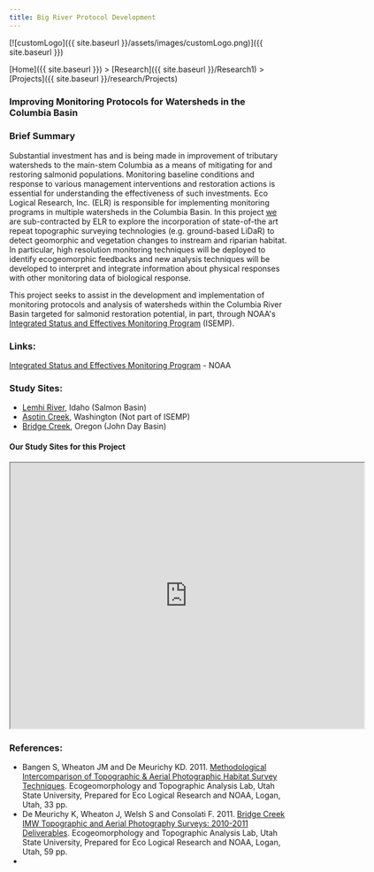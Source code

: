 ```yaml
---
title: Big River Protocol Development
---
```


[![customLogo]({{ site.baseurl }}/assets/images/customLogo.png)]({{ site.baseurl }})

[Home]({{ site.baseurl }})‎ > ‎[Research]({{ site.baseurl }}/Research1)‎ > ‎[Projects]({{ site.baseurl }}/research/Projects)

### Improving Monitoring Protocols for Watersheds in the Columbia Basin

### Brief Summary

Substantial investment has and is being made in improvement of tributary watersheds to the main-stem Columbia as a means of mitigating for and restoring salmonid populations. Monitoring baseline conditions and response to various management interventions and restoration actions is essential for understanding the effectiveness of such investments. Eco Logical Research, Inc. (ELR) is responsible for implementing monitoring programs in multiple watersheds in the Columbia Basin. In this project [we](http://www.joewheaton.org/lab) are sub-contracted by ELR to explore the incorporation of state-of-the art repeat topographic surveying technologies (e.g. ground-based LiDaR) to detect geomorphic and vegetation changes to instream and riparian habitat. In particular, high resolution monitoring techniques will be deployed to identify ecogeomorphic feedbacks and new analysis techniques will be developed to interpret and integrate information about physical responses with other monitoring data of biological response. 

This project seeks to assist in the development and implementation of monitoring protocols and analysis of watersheds within the Columbia River Basin targeted for salmonid restoration potential, in part, through NOAA's [Integrated Status and Effectives Monitoring Program](http://www.nwfsc.noaa.gov/research/divisions/cbd/mathbio/isemp/index.cfm) (ISEMP).

### Links:

[Integrated Status and Effectives Monitoring Program](http://www.nwfsc.noaa.gov/research/divisions/cbd/mathbio/isemp/index.cfm) - NOAA

### Study Sites:

- [Lemhi River](http://www.joewheaton.org/Home/research/unlisted-study-sites/lemhi-river), Idaho (Salmon Basin)
- [Asotin Creek](http://www.joewheaton.org/Home/research/unlisted-study-sites/asotin-creek), Washington (Not part of ISEMP)
- [Bridge Creek](http://www.joewheaton.org/Home/research/study-sites/bridge-creek), Oregon (John Day Basin)

#### Our Study Sites for this Project

<iframe src="https://www.google.com/maps/d/embed?mid=1XTXYugj-Hnqddkfk6FZwu5iEjk8&hl=en" width="640" height="480"></iframe>



### References:

- Bangen S, Wheaton JM and De Meurichy KD. 2011. [Methodological Intercomparison of Topographic & Aerial Photographic Habitat Survey Techniques](http://www.gis.usu.edu/~jwheaton/et_al/Lemhi/Lemhi2011AnnualReport.pdf).  Ecogeomorphology and Topographic Analysis Lab, Utah State University, Prepared for Eco Logical Research and NOAA, Logan, Utah, 33 pp.
- De Meurichy K, Wheaton J, Welsh S and Consolati F. 2011. [Bridge Creek IMW Topographic and Aerial Photography Surveys: 2010-2011 Deliverables](http://www.gis.usu.edu/~jwheaton/et_al/BridgeCreek/2011AnnualReport/BridgeCreek_ETAL_Surveys_Annual_Report_2011_Large.pdf). Ecogeomorphology and Topographic Analysis Lab, Utah State University, Prepared for Eco Logical Research and NOAA, Logan, Utah, 59 pp. 
- ​